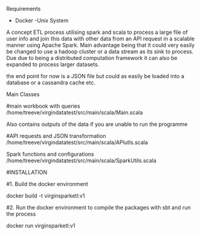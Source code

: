 Requirements
- Docker
-Unix System

A concept ETL process utilising spark and scala to process a large file of user info
and join this data with other data from an API request in a scalable manner using Apache Spark. Main advantage being
that it could very easily be changed to use a hadoop cluster or a data stream as its sink to process. Due
due to being a distributed computation framework it can also be expanded to process larger datasets.

the end point for now is a JSON file but could as easily be loaded into a database or a cassandra cache etc.

Main Classes

#main workbook with queries
/home/treeve/virgindatatest/src/main/scala/Main.scala

Also contains outputs of the data if you are unable to run the programme

#API requests and JSON transformation
/home/treeve/virgindatatest/src/main/scala/APIutls.scala

Spark functions and configurations
/home/treeve/virgindatatest/src/main/scala/SparkUtils.scala


#INSTALLATION

#1.  Build the docker environment

docker build -t virginsparketl:v1

#2. Run the docker environment to compile the packages with sbt and run the process

docker run virginsparketl:v1
